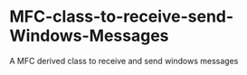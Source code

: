 # MFC-class-to-receive-send-Windows-Messages
A MFC derived class to receive and send windows messages
